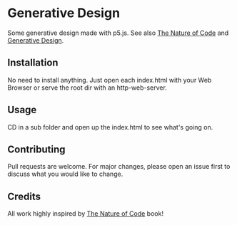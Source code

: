 # Generative Design
Some generative design made with p5.js. 
See also [The Nature of Code](https://natureofcode.com/) and [Generative Design](https://www.wikiwand.com/en/Generative_design).

## Installation
No need to install anything. Just open each index.html with your Web Browser or serve the root dir with an http-web-server.

## Usage
CD in a sub folder and open up the index.html to see what's going on.

## Contributing
Pull requests are welcome. For major changes, please open an issue first to discuss what you would like to change.

## Credits
All work highly inspired by [The Nature of Code](https://natureofcode.com/) book!